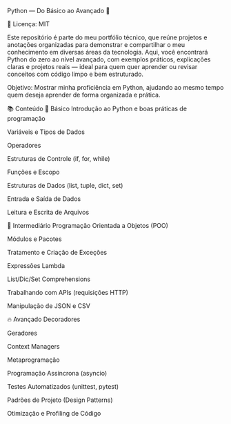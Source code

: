 Python — Do Básico ao Avançado 🐍

📄 Licença: MIT

Este repositório é parte do meu portfólio técnico, que reúne projetos e anotações organizadas para demonstrar e compartilhar o meu conhecimento em diversas áreas da tecnologia.
Aqui, você encontrará Python do zero ao nível avançado, com exemplos práticos, explicações claras e projetos reais — ideal para quem quer aprender ou revisar conceitos com código limpo e bem estruturado.

Objetivo: Mostrar minha proficiência em Python, ajudando ao mesmo tempo quem deseja aprender de forma organizada e prática.

📚 Conteúdo
🏁 Básico
Introdução ao Python e boas práticas de programação

Variáveis e Tipos de Dados

Operadores

Estruturas de Controle (if, for, while)

Funções e Escopo

Estruturas de Dados (list, tuple, dict, set)

Entrada e Saída de Dados

Leitura e Escrita de Arquivos

🚀 Intermediário
Programação Orientada a Objetos (POO)

Módulos e Pacotes

Tratamento e Criação de Exceções

Expressões Lambda

List/Dic/Set Comprehensions

Trabalhando com APIs (requisições HTTP)

Manipulação de JSON e CSV

🔥 Avançado
Decoradores

Geradores

Context Managers

Metaprogramação

Programação Assíncrona (asyncio)

Testes Automatizados (unittest, pytest)

Padrões de Projeto (Design Patterns)

Otimização e Profiling de Código
